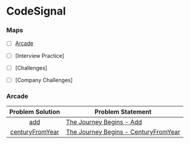 # CodeSignal

### Maps

- [ ] [Arcade](https://github.com/natalyayyad/Coding-Problems/tree/master/CodeSignal/Arcade)

- [ ] [Interview Practice]

- [ ] [Challenges]

- [ ] [Company Challenges]

### Arcade

| Problem Solution  | Problem Statement                      |
| :---------------: | -------------------------------------- |
|       [add]       | [The Journey Begins - Add]             |
| [centuryFromYear] | [The Journey Begins - CenturyFromYear] |

[//]: # "Arcade"
[add]: Arcade/Intro/The%20Journey%20Begins/add.java?ts=4
[the journey begins - add]: https://app.codesignal.com/arcade/intro/level-1/jwr339Kq6e3LQTsfa/
[centuryfromyear]: Arcade/Intro/The%20Journey%20Begins/centuryFromYear.java?ts=4
[the journey begins - centuryfromyear]: https://app.codesignal.com/arcade/intro/level-1/egbueTZRRL5Mm4TXN
[//]: # "EOF"
